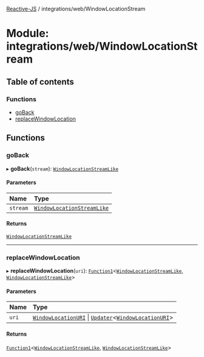 [Reactive-JS](../README.md) / integrations/web/WindowLocationStream

# Module: integrations/web/WindowLocationStream

## Table of contents

### Functions

- [goBack](integrations_web_WindowLocationStream.md#goback)
- [replaceWindowLocation](integrations_web_WindowLocationStream.md#replacewindowlocation)

## Functions

### goBack

▸ **goBack**(`stream`): [`WindowLocationStreamLike`](../interfaces/integrations_web.WindowLocationStreamLike.md)

#### Parameters

| Name | Type |
| :------ | :------ |
| `stream` | [`WindowLocationStreamLike`](../interfaces/integrations_web.WindowLocationStreamLike.md) |

#### Returns

[`WindowLocationStreamLike`](../interfaces/integrations_web.WindowLocationStreamLike.md)

___

### replaceWindowLocation

▸ **replaceWindowLocation**(`uri`): [`Function1`](functions.md#function1)<[`WindowLocationStreamLike`](../interfaces/integrations_web.WindowLocationStreamLike.md), [`WindowLocationStreamLike`](../interfaces/integrations_web.WindowLocationStreamLike.md)\>

#### Parameters

| Name | Type |
| :------ | :------ |
| `uri` | [`WindowLocationURI`](integrations_web.md#windowlocationuri) \| [`Updater`](functions.md#updater)<[`WindowLocationURI`](integrations_web.md#windowlocationuri)\> |

#### Returns

[`Function1`](functions.md#function1)<[`WindowLocationStreamLike`](../interfaces/integrations_web.WindowLocationStreamLike.md), [`WindowLocationStreamLike`](../interfaces/integrations_web.WindowLocationStreamLike.md)\>
